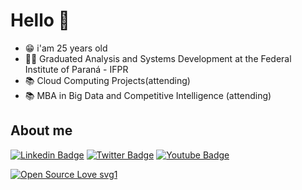 # Hello 👋

- :grin:	i'am 25 years old
- :woman_student:	Graduated Analysis and Systems Development at the Federal Institute of Paraná - IFPR
- :books: Cloud Computing Projects(attending)
- :books: MBA in Big Data and Competitive Intelligence (attending)

## About me

[![Linkedin Badge](https://img.shields.io/badge/LinkedIn-0077B5?style=for-the-badge&logo=linkedin&logoColor=white)](https://www.linkedin.com/in/jeszgoncalves/)
[![Twitter Badge](https://img.shields.io/badge/Twitter-1DA1F2?style=for-the-badge&logo=twitter&logoColor=white)](https://twitter.com/trallerd)
[![Youtube Badge](https://img.shields.io/badge/YouTube-FF0000?style=for-the-badge&logo=youtube&logoColor=white)](https://www.youtube.com/channel/UCHmlPQF6AVr3y7fj7TE-7Hw)

[![Open Source Love svg1](https://badges.frapsoft.com/os/v1/open-source.svg?v=103)](https://github.com/ellerbrock/open-source-badges/)








